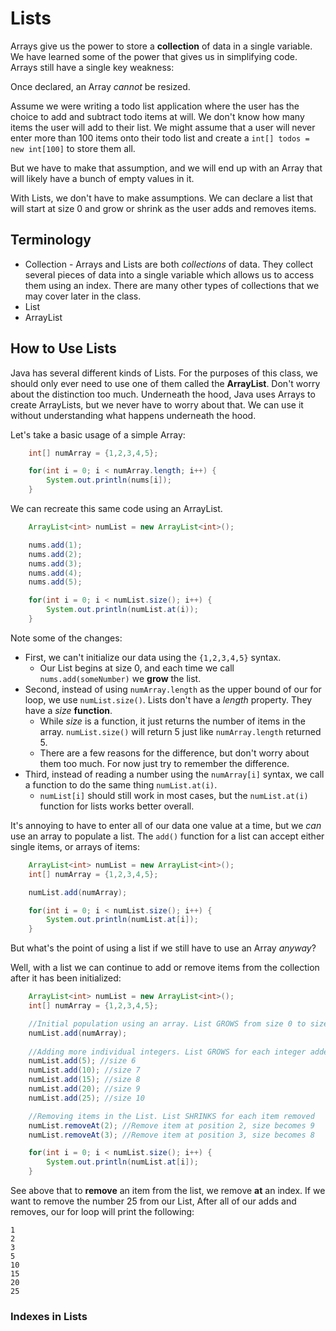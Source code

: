 # Lists
Arrays give us the power to store a **collection** of data in a single variable. We have learned some of the power that gives us in simplifying code. Arrays still have a single key weakness:

Once declared, an Array _cannot_ be resized.

Assume we were writing a todo list application where the user has the choice to add and subtract todo items at will. We don't know how many items the user will add to their list. We might assume that a user will never enter more than 100 items onto their todo list and create a ```int[] todos = new int[100]``` to store them all.

But we have to make that assumption, and we will end up with an Array that will likely have a bunch of empty values in it.

With Lists, we don't have to make assumptions. We can declare a list that will start at size 0 and grow or shrink as the user adds and removes items.

## Terminology
* Collection - Arrays and Lists are both _collections_ of data. They collect several pieces of data into a single variable which allows us to access them using an index. There are many other types of collections that we may cover later in the class.
* List
* ArrayList

## How to Use Lists
Java has several different kinds of Lists. For the purposes of this class, we should only ever need to use one of them called the **ArrayList**. Don't worry about the distinction too much. Underneath the hood, Java uses Arrays to create ArrayLists, but we never have to worry about that. We can use it without understanding what happens underneath the hood.

Let's take a basic usage of a simple Array:

```Java
    int[] numArray = {1,2,3,4,5};

    for(int i = 0; i < numArray.length; i++) {
        System.out.println(nums[i]);
    }
```

We can recreate this same code using an ArrayList.

```Java
    ArrayList<int> numList = new ArrayList<int>();

    nums.add(1);
    nums.add(2);
    nums.add(3);
    nums.add(4);
    nums.add(5);

    for(int i = 0; i < numList.size(); i++) {
        System.out.println(numList.at(i));
    }
```

Note some of the changes:
* First, we can't initialize our data using the ```{1,2,3,4,5}``` syntax.
    * Our List begins at size 0, and each time we call ```nums.add(someNumber)``` we **grow** the list.
* Second, instead of using ```numArray.length``` as the upper bound of our for loop, we use ```numList.size()```. Lists don't have a _length_ property. They have a _size_ **function**.
    * While _size_ is a function, it just returns the number of items in the array. ```numList.size()``` will return 5 just like ```numArray.length``` returned 5.
    * There are a few reasons for the difference, but don't worry about them too much. For now just try to remember the difference.
* Third, instead of reading a number using the ```numArray[i]``` syntax, we call a function to do the same thing ```numList.at(i)```.
    * ```numList[i]``` should still work in most cases, but the ```numList.at(i)``` function for lists works better overall.

It's annoying to have to enter all of our data one value at a time, but we _can_ use an array to populate a list. The ```add()``` function for a list can accept either single items, or arrays of items:

```Java
    ArrayList<int> numList = new ArrayList<int>();
    int[] numArray = {1,2,3,4,5};

    numList.add(numArray);

    for(int i = 0; i < numList.size(); i++) {
        System.out.println(numList.at[i]);
    }
```

But what's the point of using a list if we still have to use an Array _anyway_?

Well, with a list we can continue to add or remove items from the collection after it has been initialized:

```Java
    ArrayList<int> numList = new ArrayList<int>();
    int[] numArray = {1,2,3,4,5};

    //Initial population using an array. List GROWS from size 0 to size 5;
    numList.add(numArray);
    
    //Adding more individual integers. List GROWS for each integer added
    numList.add(5); //size 6
    numList.add(10); //size 7
    numList.add(15); //size 8
    numList.add(20); //size 9
    numList.add(25); //size 10

    //Removing items in the List. List SHRINKS for each item removed
    numList.removeAt(2); //Remove item at position 2, size becomes 9
    numList.removeAt(3); //Remove item at position 3, size becomes 8

    for(int i = 0; i < numList.size(); i++) {
        System.out.println(numList.at[i]);
    }
```

See above that to **remove** an item from the list, we remove **at** an index. If we want to remove the number 25 from our List, After all of our adds and removes, our for loop will print the following:

```
1
2
3
5
10
15
20
25
```

### Indexes in Lists